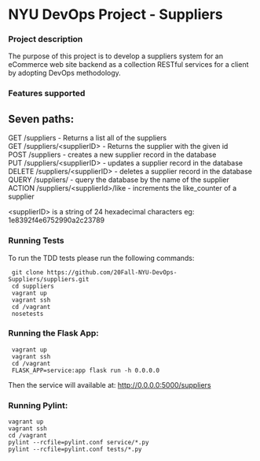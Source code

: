 # NYU DevOps Project - Suppliers

###  Project description
The purpose of this project is to develop a suppliers system for an eCommerce web site backend as a collection RESTful services for a client by adopting DevOps methodology.

### Features supported
 Seven paths:
 ------
 GET /suppliers - Returns a list all of the suppliers  
 GET /suppliers/\<supplierID\> - Returns the supplier with the given id  
 POST /suppliers - creates a new supplier record in the database  
 PUT /suppliers/\<supplierID\> - updates a supplier record in the database  
 DELETE /suppliers/\<supplierID\> - deletes a supplier record in the database  
 QUERY /suppliers/ - query the database by the name of the supplier   
 ACTION /suppliers/\<supplierId\>/like - increments the like_counter of a supplier 

\<supplierID\> is a string of 24 hexadecimal characters eg: 1e8392f4e6752990a2c23789

### Running Tests
To run the TDD tests please run the following commands:
```
 git clone https://github.com/20Fall-NYU-DevOps-Suppliers/suppliers.git
 cd suppliers
 vagrant up
 vagrant ssh
 cd /vagrant
 nosetests
```

### Running the Flask App:
```
 vagrant up
 vagrant ssh
 cd /vagrant
 FLASK_APP=service:app flask run -h 0.0.0.0
```

Then the service will available at: http://0.0.0.0:5000/suppliers

### Running Pylint:
```
vagrant up
vagrant ssh
cd /vagrant
pylint --rcfile=pylint.conf service/*.py
pylint --rcfile=pylint.conf tests/*.py
````